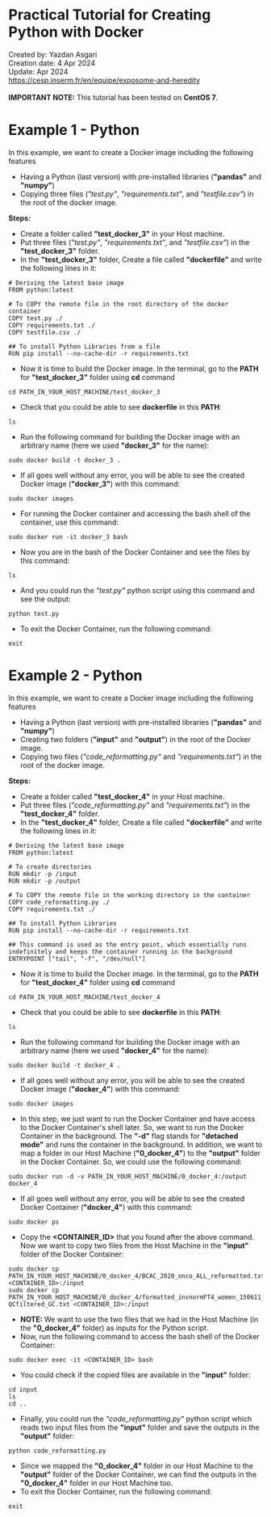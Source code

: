 # Practical Tutorial for Creating Python with Docker
Created by: Yazdan Asgari<br>
Creation date: 4 Apr 2024<br>
Update: Apr 2024<br>
https://cesp.inserm.fr/en/equipe/exposome-and-heredity
<br>
<br>
**IMPORTANT NOTE:** This tutorial has been tested on **CentOS 7**.

# Example 1 - Python
In this example, we want to create a Docker image including the following features
* Having a Python (last version) with pre-installed libraries (**"pandas"** and **"numpy"**)
* Copying three files (*"test.py"*, *"requirements.txt"*, and *"testfile.csv"*) in the root of the docker image.
  
**Steps:**
* Create a folder called **"test_docker_3"** in your Host machine.
* Put three files (*"test.py"*, *"requirements.txt"*, and *"testfile.csv"*) in the **"test_docker_3"** folder.
* In the **"test_docker_3"** folder, Create a file called **"dockerfile"** and write the following lines in it:
```
# Deriving the latest base image
FROM python:latest

# To COPY the remote file in the root directory of the docker container
COPY test.py ./
COPY requirements.txt ./
COPY testfile.csv ./

## To install Python Libraries from a file
RUN pip install --no-cache-dir -r requirements.txt
```
* Now it is time to build the Docker image. In the terminal, go to the **PATH** for **"test_docker_3"** folder using **cd** command
~~~
cd PATH_IN_YOUR_HOST_MACHINE/test_docker_3
~~~
* Check that you could be able to see **dockerfile** in this **PATH**:
~~~
ls
~~~
* Run the following command for building the Docker image with an arbitrary name (here we used **"docker_3"** for the name):
~~~
sudo docker build -t docker_3 .
~~~
* If all goes well without any error, you will be able to see the created Docker image (**"docker_3"**) with this command:
~~~
sudo docker images
~~~
* For running the Docker container and accessing the bash shell of the container, use this command:
~~~
sudo docker run -it docker_3 bash
~~~
* Now you are in the bash of the Docker Container and see the files by this command:
~~~
ls
~~~
* And you could run the *"test.py"* python script using this command and see the output:
~~~
python test.py
~~~
* To exit the Docker Container, run the following command:
~~~
exit
~~~


# Example 2 - Python
In this example, we want to create a Docker image including the following features
* Having a Python (last version) with pre-installed libraries (**"pandas"** and **"numpy"**)
* Creating two folders (**"input"** and **"output"**) in the root of the Docker image.
* Copying two files (*"code_reformatting.py"* and *"requirements.txt"*) in the root of the docker image.
  
**Steps:**
* Create a folder called **"test_docker_4"** in your Host machine.
* Put three files (*"code_reformatting.py"* and *"requirements.txt"*) in the **"test_docker_4"** folder.
* In the **"test_docker_4"** folder, Create a file called **"dockerfile"** and write the following lines in it:
```
# Deriving the latest base image
FROM python:latest

# To create directories
RUN mkdir -p /input
RUN mkdir -p /output

# To COPY the remote file in the working directory in the container
COPY code_reformatting.py ./
COPY requirements.txt ./

## To install Python Libraries
RUN pip install --no-cache-dir -r requirements.txt

## This command is used as the entry point, which essentially runs indefinitely and keeps the container running in the background
ENTRYPOINT ["tail", "-f", "/dev/null"]
```
* Now it is time to build the Docker image. In the terminal, go to the **PATH** for **"test_docker_4"** folder using **cd** command
~~~
cd PATH_IN_YOUR_HOST_MACHINE/test_docker_4
~~~
* Check that you could be able to see **dockerfile** in this **PATH**:
~~~
ls
~~~
* Run the following command for building the Docker image with an arbitrary name (here we used **"docker_4"** for the name):
~~~
sudo docker build -t docker_4 .
~~~
* If all goes well without any error, you will be able to see the created Docker image (**"docker_4"**) with this command:
~~~
sudo docker images
~~~
* In this step, we just want to run the Docker Container  and have access to the Docker Container's shell later. So, we want to run the Docker Container in the background. The **"-d"** flag stands for **"detached mode"** and runs the container in the background. In addition, we want to map a folder in our Host Machine (**"0_docker_4"**) to the **"output"** folder in the Docker Container. So, we could use the following command:
~~~
sudo docker run -d -v PATH_IN_YOUR_HOST_MACHINE/0_docker_4:/output docker_4
~~~
* If all goes well without any error, you will be able to see the created Docker Container (**"docker_4"**) with this command:
~~~
sudo docker ps
~~~
* Copy the **<CONTAINER_ID>** that you found after the above command. Now we want to copy two files from the Host Machine in the **"input"** folder of the Docker Container:
~~~
sudo docker cp PATH_IN_YOUR_HOST_MACHINE/0_docker_4/BCAC_2020_onco_ALL_reformatted.txt <CONTAINER_ID>:/input
sudo docker cp PATH_IN_YOUR_HOST_MACHINE/0_docker_4/formatted_invnormFT4_women_150611_invvar1.txt-QCfiltered_GC.txt <CONTAINER_ID>:/input
~~~
* **NOTE:** We want to use the two files that we had in the Host Machine (in the **"0_docker_4"** folder) as inputs for the Python script.
* Now, run the following command to access the bash shell of the Docker Container:
~~~
sudo docker exec -it <CONTAINER_ID> bash
~~~
* You could check if the copied files are available in the **"input"** folder:
~~~
cd input
ls
cd ..
~~~
* Finally, you could run the *"code_reformatting.py"* python script which reads two input files from the **"input"** folder and save the outputs in the **"output"** folder:
~~~
python code_reformatting.py
~~~
* Since we mapped the **"0_docker_4"** folder in our Host Machine to the **"output"** folder of the Docker Container, we can find the outputs in the **"0_docker_4"** folder in our Host Machine too.
* To exit the Docker Container, run the following command:
~~~
exit
~~~
